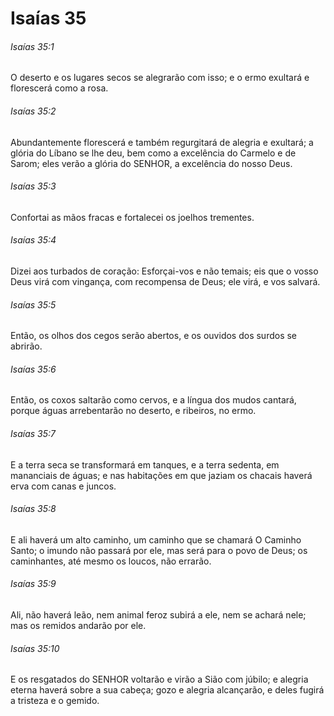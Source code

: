 # Isaías 35

###### Isaías 35:1

O deserto e os lugares secos se alegrarão com isso; e o ermo exultará e florescerá como a rosa.

###### Isaías 35:2

Abundantemente florescerá e também regurgitará de alegria e exultará; a glória do Líbano se lhe deu, bem como a excelência do Carmelo e de Sarom; eles verão a glória do SENHOR, a excelência do nosso Deus.

###### Isaías 35:3

Confortai as mãos fracas e fortalecei os joelhos trementes.

###### Isaías 35:4

Dizei aos turbados de coração: Esforçai-vos e não temais; eis que o vosso Deus virá com vingança, com recompensa de Deus; ele virá, e vos salvará.

###### Isaías 35:5

Então, os olhos dos cegos serão abertos, e os ouvidos dos surdos se abrirão.

###### Isaías 35:6

Então, os coxos saltarão como cervos, e a língua dos mudos cantará, porque águas arrebentarão no deserto, e ribeiros, no ermo.

###### Isaías 35:7

E a terra seca se transformará em tanques, e a terra sedenta, em mananciais de águas; e nas habitações em que jaziam os chacais haverá erva com canas e juncos.

###### Isaías 35:8

E ali haverá um alto caminho, um caminho que se chamará O Caminho Santo; o imundo não passará por ele, mas será para o povo de Deus; os caminhantes, até mesmo os loucos, não errarão.

###### Isaías 35:9

Ali, não haverá leão, nem animal feroz subirá a ele, nem se achará nele; mas os remidos andarão por ele.

###### Isaías 35:10

E os resgatados do SENHOR voltarão e virão a Sião com júbilo; e alegria eterna haverá sobre a sua cabeça; gozo e alegria alcançarão, e deles fugirá a tristeza e o gemido.

